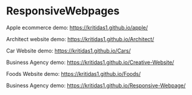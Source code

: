 # ResponsiveWebpages
Apple ecommerce demo: https://kritidas1.github.io/apple/


Architect website demo: https://kritidas1.github.io/Architect/


Car Website demo: https://kritidas1.github.io/Cars/


Business Agency demo: https://kritidas1.github.io/Creative-Website/


Foods Website demo: https://kritidas1.github.io/Foods/


Business Agency demo: https://kritidas1.github.io/Responsive-Webpage/
